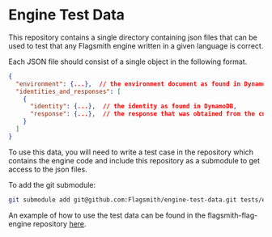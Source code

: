 # Engine Test Data

This repository contains a single directory containing json files that can be used to test that any Flagsmith engine
written in a given language is correct. 

Each JSON file should consist of a single object in the following format.

```json
{
  "environment": {...},  // the environment document as found in DynamoDB
  "identities_and_responses": [
    {
      "identity": {...},  // the identity as found in DynamoDB,
      "response": {...},  // the response that was obtained from the current API
    }
  ]
}
```

To use this data, you will need to write a test case in the repository which contains the engine code and include 
this repository as a submodule to get access to the json files.

To add the git submodule: 

```bash
git submodule add git@github.com:Flagsmith/engine-test-data.git tests/engine_tests/engine-test-data
```

An example of how to use the test data can be found in the flagsmith-flag-engine repository 
[here](https://github.com/Flagsmith/flagsmith-engine/blob/main/tests/engine_tests/test_engine.py).  
